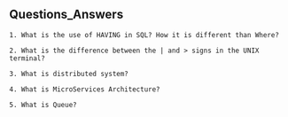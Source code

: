 ## Questions_Answers 

`1. What is the use of HAVING in SQL? How it is different than Where?`

`2. What is the difference between the | and > signs in the UNIX terminal?`

`3. What is distributed system?`

`4. What is MicroServices Architecture?`

`5. What is Queue?`
